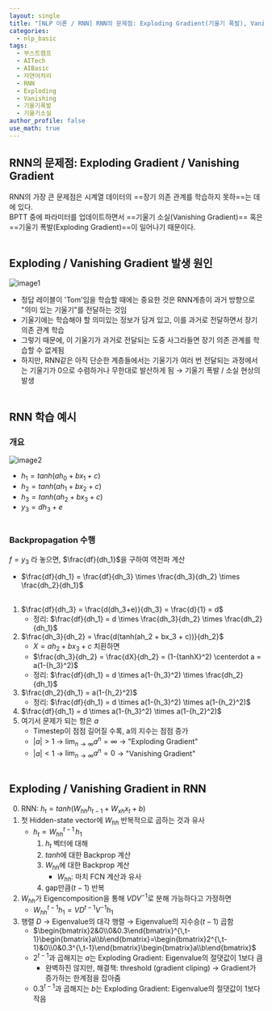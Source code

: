 ```yaml
---
layout: single
title: "[NLP 이론 / RNN] RNN의 문제점: Exploding Gradient(기울기 폭발), Vanishing Gradient(기울기 소실)"
categories:
  - nlp_basic
tags:
  - 부스트캠프
  - AITech
  - AIBasic
  - 자연어처리
  - RNN
  - Exploding
  - Vanishing
  - 기울기폭발
  - 기울기소실
author_profile: false
use_math: true
---
```

## RNN의 문제점: Exploding Gradient / Vanishing Gradient
RNN의 가장 큰 문제점은 시계열 데이터의 ==장기 의존 관계를 학습하지 못하==는 데에 있다.        
BPTT 중에 파라미터를 업데이트하면서 ==기울기 소실(Vanishing Gradient)== 혹은 ==기울기 폭발(Exploding Gradient)==이 일어나기 때문이다.<br><br>

## Exploding / Vanishing Gradient 발생 원인
![image1](../../images/2024-08-21-aitech-nlp-basic_4/image1.png)          
- 정답 레이블이 'Tom'임을 학습할 때에는 중요한 것은 RNN계층이 과거 방향으로 "의미 있는 기울기"를 전달하는 것임
- 기울기에는 학습해야 할 의미있는 정보가 담겨 있고, 이를 과거로 전달하면서 장기 의존 관계 학습
- 그렇기 때문에, 이 기울기가 과거로 전달되는 도중 사그라들면 장기 의존 관계를 학습할 수 없게됨
- 하지만, RNN같은 아직 단순한 계층들에서는 기울기가 여러 번 전달되는 과정에서는 기울기가 0으로 수렴하거나 무한대로 발산하게 됨 → 기울기 폭발 / 소실 현상의 발생<br><br>

## RNN 학습 예시
### 개요
![image2](../../images/2024-08-21-aitech-nlp-basic_4/image2.png)         
- $h_1 = tanh(ah_0 + bx_1 + c)$
- $h_2 = tanh(ah_1 + bx_2 + c)$
- $h_3 = tanh(ah_2 + bx_3 + c)$
- $y_3 = dh_3 + e$<br><br>

### Backpropagation 수행
$f = y_3$ 라 놓으면, $\frac{df}{dh_1}$을 구하여 역전파 계산
- $\frac{df}{dh_1} = \frac{df}{dh_3} \times \frac{dh_3}{dh_2} \times \frac{dh_2}{dh_1}$<br><br>

1. $\frac{df}{dh_3} = \frac{d(dh_3+e)}{dh_3} = \frac{d}{1} = d$
	- 정리: $\frac{df}{dh_1} = d \times \frac{dh_3}{dh_2} \times \frac{dh_2}{dh_1}$
2. $\frac{dh_3}{dh_2} = \frac{d(tanh(ah_2 + bx_3 + c))}{dh_2}$
	- $X = ah_2 + bx_3 + c$ 치환하면
	- $\frac{dh_3}{dh_2} = \frac{dX}{dh_2} = (1-{tanhX}^2) \centerdot a = a(1-{h_3}^2)$
	- 정리: $\frac{df}{dh_1} = d \times a(1-{h_3}^2) \times \frac{dh_2}{dh_1}$
3. $\frac{dh_2}{dh_1} = a(1-{h_2}^2)$
	- 정리: $\frac{df}{dh_1} = d \times a(1-{h_3}^2) \times a(1-{h_2}^2)$
4. $\frac{df}{dh_1} = d \times a(1-{h_3}^2) \times a(1-{h_2}^2)$
5. 여기서 문제가 되는 항은 $a$
	- Timestep이 점점 길어질 수록, a의 지수는 점점 증가
	- $\vert a \vert > 1$ → $\lim_{n\to\infty} a^n = \infty$ → "Exploding Gradient"
	- $\vert a \vert < 1$ → $\lim_{n\to\infty} a^n = 0$ → "Vanishing Gradient"<br><br>

## Exploding / Vanishing Gradient in RNN
0. RNN: $h_t = tanh(W_{hh}h_{t-1} + W_{xh}x_t + b)$
1. 첫 Hidden-state vector에 $W_{hh}$ 반복적으로 곱하는 것과 유사
	- $h_t \propto W_{hh}^{t-1}\, h_1$
		1. $h_t$ 벡터에 대해
		2. $tanh$에 대한 Backprop 계산
		3. $W_{hh}$에 대한 Backprop 계산
			- $W_{hh}$: 마치 FCN 계산과 유사
		4.  gap만큼($t-1$) 반복
2. $W_{hh}$가 Eigencomposition을 통해 $VDV^{-1}$로 분해 가능하다고 가정하면
	- $W_{hh}^{t-1}h_1= VD^{t-1}V^{-1}h_1$
3. 행렬 $D$ → Eigenvalue의 대각 행렬 → Eigenvalue의 지수승($t-1$) 곱함
	- $\begin{bmatrix}2&0\\0&0.3\end{bmatrix}^{\,t-1}\begin{bmatrix}a\\b\end{bmatrix}=\begin{bmatrix}2^{\,t-1}&0\\0&0.3^{\,t-1}\end{bmatrix}\begin{bmatrix}a\\b\end{bmatrix}$
	- $2^{t-1}$과 곱해지는 $a$는 Exploding Gradient: Eigenvalue의 절댓값이 1보다 큼
		- 완벽하진 않지만, 해결책: threshold (gradient cliping) → Gradient가 증가하는 한계점을 잡아줌
	- $0.3^{t-1}$과 곱해지는 $b$는 Exploding Gradient: Eigenvalue의 절댓값이 1보다 작음<br><br>




